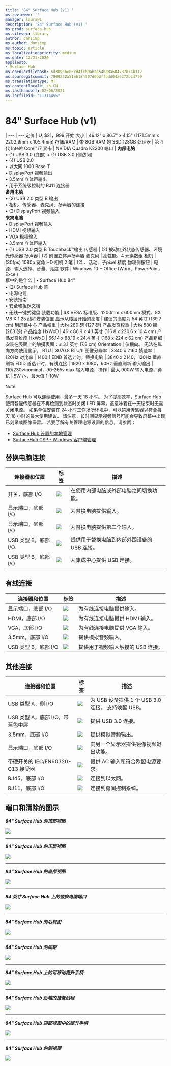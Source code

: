 ```yaml
---
title: '84" Surface Hub (v1) '
ms.reviewer: ''
manager: laurawi
description: '84" Surface Hub (v1) '
ms.prod: surface-hub
ms.sitesec: library
author: dansimp
ms.author: dansimp
ms.topic: article
ms.localizationpriority: medium
ms.date: 12/21/2020
appliesto:
- Surface Hub
ms.openlocfilehash: 6d309dbc05cd4fcb9abae54bd8a604787b74b312
ms.sourcegitcommit: 7809222a51eb184f07d6b3ffbdd04a6272b247f9
ms.translationtype: MT
ms.contentlocale: zh-CN
ms.lasthandoff: 02/06/2021
ms.locfileid: "11314455"
---
```

# 84" Surface Hub (v1) 

|
--- | ---
定价 | 从 $21，999 开始 
大小 |  46.12" x 86.7" x 4.15" (1171.5mm x 2202.9mm x 105.4mm) 
存储/RAM | 带 8GB RAM 的 SSD 128GB
处理器   | 第 4 代 Intel® Core™ i7 
显卡 |  NVIDIA Quadro K2200 
端口 | **内部电脑**<br>• (1) USB 3.0 (底部) + (1) USB 3.0 (侧访问) <br>• (4) USB 2.0<br>• 以太网 1000 Base-T<br>• DisplayPort 视频输出<br>• 3.5mm 立体声输出<br>• 用于系统级控制的 RJ11 连接器<br>**备用电脑**<br>• (2) USB 2.0 类型 B 输出<br>• 相机、传感器、麦克风、扬声器的连接<br>• (2) DisplayPort 视频输入<br>**来宾电脑**<br>• DisplayPort 视频输入<br>• HDMI 视频输入<br>• VGA 视频输入<br>• 3.5mm 立体声输入<br>• (1) USB 2.0 类型 B Touchback™输出
传感器  |  (2) 被动红外状态传感器、环境光传感器 
扬声器 |   (2) 前置立体声扬声器 
麦克风 |    高性能、4 元素数组 
相机 |     (30fps) 1080p 宽角 HD 相机 2 
笔 |    (2) 、活动、子pixel 精度 
物理侧按钮 | 电源、输入选择、音量、亮度 
软件 |  Windows 10 + Office (Word、PowerPoint、Excel)  
框中的是什么 | • Surface Hub 84"<br>• (2) Surface Hub 笔<br>• 电源电缆<br>• 安装指南<br>• 安全和担保文档<br>• 无线一键式键盘
装载功能   | 4X VESA 标准版、1200mm x 600mm 模式、8X M8 X 1.25 线程安装位置
显示从楼层开始的高度   | 建议的高度为 54 英寸 (139.7 cm) 到屏幕中心
产品权重 |    大约 280 磅 (127 磅) 
产品发货权重  | 大约 580 磅 (263 磅) 
产品维度 HxWxD |  46 x 86.9 x 4.1 英寸 (116.8 x 220.6 x 10.4 cm) 
产品发货维度 HxWxD | 66.14 x 88.19 x 24.4 英寸 (168 x 224 x 62 cm) 
产品粗细   | 安装在表面上的触摸表面：≤ 3.1 英寸 (7.8 cm) 
Orientation  | 仅横向。 无法在纵向方向使用显示。
BTU  | 3070.8 BTU/h
图像分辨率 |  3840 x 2160
帧速率 |    120Hz
对比率 | 1400:1
EDID 首选计时，替换电脑 | 3840 x 2140，120Hz 垂直刷新
EDID 首选计时，有线连接 |  1920 x 1080，60Hz 垂直刷新
输入输出 | 110/230v/nominal，90-265v max
输入电源，操作 |    最大 900W
输入电源，待机    |   5W />，最大值 1-10W

> [!NOTE]
> Surface Hub 可以连续使用，最多一天 18 小时。 为了提高效率，Surface Hub 使用智能传感器在不再检测到状态时关闭 LED 屏幕，这意味着在一天结束时无需关闭电源。 如果单位安装在 24 小时工作场所环境中，可以禁用传感器以符合每天 18 小时的最大使用建议。 请注意，长时间显示视频信号可能会导致屏幕中出现已刻录或图像保留。 若要了解有关管理电源设置的信息，请参阅：
>
> - [Surface Hub 设置的本地管理](local-management-surface-hub-settings.md)
> - [SurfaceHub CSP - Windows 客户端管理](https://docs.microsoft.com/windows/client-management/mdm/surfacehub-csp)

##  <a name="replacement-pc-connections"></a>替换电脑连接 

连接器和位置 | 标签 | 描述
--- | --- | ---
开关，底部 I/O | ![](images/switch.png) | 在使用内部电脑或外部电脑之间切换功能。
显示端口，底部 I/O | ![](images/dport.png) | 为替换电脑提供输入。
显示端口，底部 I/O | ![](images/dport.png) | 为替换电脑提供第二个输入。
USB 类型 B，底部 I/O | ![](images/usb.png) | 提供用于替换电脑到内部外围设备的 USB 连接。 
USB 类型 B，底部 I/O | ![](images/usb.png) | 为集成中心提供 USB 连接。


##  <a name="wired-connect-connections"></a>有线连接

连接器和位置 | 标签 | 描述
--- | --- | ---
显示端口，底部 I/O | ![](images/dportio.png) | 为有线连接电脑提供输入。
HDMI，底部 I/O | ![](images/hdmi.png) | 为有线连接电脑提供 HDMI 输入。
VGA，底部 I/O | ![](images/vga.png) | 为有线连接电脑提供 VGA 输入。
3.5mm，底部 I/O | ![](images/35mm.png) | 提供模拟音频输入。
USB 类型 B，底部 I/O | ![](images/usb.png) | 提供用于视频输入触摸的 USB 连接。

##  <a name="additional-connections"></a>其他连接

连接器和位置 | 标签 | 描述
--- | --- | ---
USB 类型 A，侧 I/O | ![](images/usb.png) | 为 USB 设备提供 1 个 USB 3.0 连接。 支持唤醒 USB。
USB 类型 A，底部 I/O，带蓝色中层 | ![](images/usb.png) | 提供 USB 3.0 连接。
3.5mm，底部 I/O | ![](images/analog.png) | 提供模拟音频输出。
显示端口，底部 I/O | ![](images/dportout.png) | 向另一个显示器提供镜像视频退出功能。
带硬开关的 IEC/EN60320-C13 接受器 | ![](images/iec.png) | 提供 AC 输入和符合欧盟电源要求。
RJ45，底部 I/O | ![](images/rj45.png) | 连接到以太网。
RJ11，底部 I/O | ![](images/rj11.png) | 连接到房间控制系统。







##  <a name="diagrams-of-ports-and-clearances"></a>端口和清除的图示

***84" Surface Hub 的顶部视图***

![](images/sh-84-top.png)

---


***84" Surface Hub 的正面视图***

![](images/sh-84-front.png)


---

***84" Surface Hub 的底部视图***

![](images/sh-84-bottom.png)


---

***84 英寸 Surface Hub 上的替换电脑端口***

![](images/sh-84-rpc-ports.png)



---

***84" Surface Hub 的后视图***

![](images/sh-84-rear.png)


---

***84" Surface Hub 的间距***

![](images/sh-84-clearance.png)

---


***84" Surface Hub 上的可移动提升手柄***

![](images/sh-84-hand.png)


---


***84" Surface Hub 后端的挂载线程***

![](images/sh-84-wall.png)

---
***84" Surface Hub 顶部视图中的提升手柄***

![](images/sh-84-hand-top.png)

---
***84" Surface Hub 的侧视图***

![](images/sh-84-side.png)


